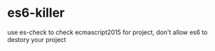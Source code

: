 # es6-killer
use es-check to check ecmascript2015 for project, don't allow es6 to destory your project
